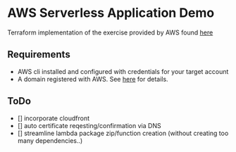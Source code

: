 # AWS Serverless Application Demo

Terraform implementation of the exercise provided by AWS found [here](https://aws.amazon.com/getting-started/projects/build-serverless-web-app-lambda-apigateway-s3-dynamodb-cognito)

## Requirements

- AWS cli installed and configured with credentials for your target account
- A domain registered with AWS. See [here](https://docs.aws.amazon.com/AmazonS3/latest/dev/website-hosting-custom-domain-walkthrough.html) for details.

## ToDo

- [] incorporate cloudfront
- [] auto certificate reqesting/confirmation via DNS
- [] streamline lambda package zip/function creation (without creating too many dependencies..)